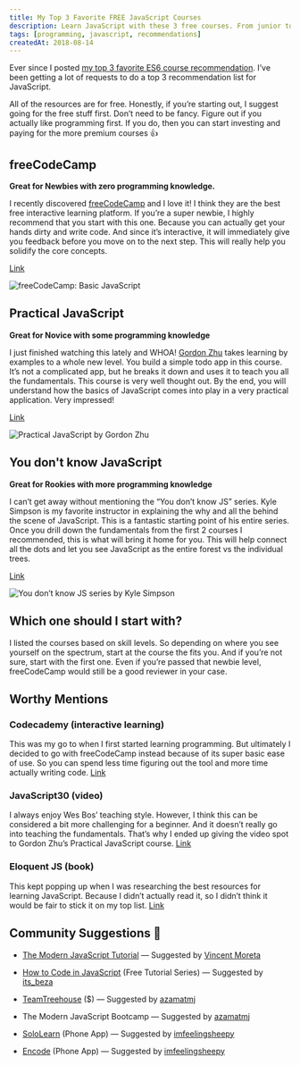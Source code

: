 ```yaml
---
title: My Top 3 Favorite FREE JavaScript Courses
description: Learn JavaScript with these 3 free courses. From junior to senior, there's a course for you to get started and level up. Read my review.
tags: [programming, javascript, recommendations]
createdAt: 2018-08-14
---
```


Ever since I posted [my top 3 favorite ES6 course recommendation](/blog/my-top-3-favorite-es6-courses). I’ve been getting a lot of requests to do a top 3 recommendation list for JavaScript.

All of the resources are for free. Honestly, if you’re starting out, I suggest going for the free stuff first. Don’t need to be fancy. Figure out if you actually like programming first. If you do, then you can start investing and paying for the more premium courses 👍

## freeCodeCamp

**Great for Newbies with zero programming knowledge.**

I recently discovered [freeCodeCamp](https://www.freecodecamp.org/) and I love it! I think they are the best free interactive learning platform. If you’re a super newbie, I highly recommend that you start with this one. Because you can actually get your hands dirty and write code. And since it’s interactive, it will immediately give you feedback before you move on to the next step. This will really help you solidify the core concepts.

[Link](https://learn.freecodecamp.org/javascript-algorithms-and-data-structures/basic-javascript/)

![freeCodeCamp: Basic JavaScript](https://cdn-images-1.medium.com/max/2000/1*ewtBIx_aS3NmPpndE-b3-g.png)

## Practical JavaScript

**Great for Novice with some programming knowledge**

I just finished watching this lately and WHOA! [Gordon Zhu](undefined) takes learning by examples to a whole new level. You build a simple todo app in this course. It’s not a complicated app, but he breaks it down and uses it to teach you all the fundamentals. This course is very well thought out. By the end, you will understand how the basics of JavaScript comes into play in a very practical application. Very impressed!

[Link](https://watchandcode.com)

![Practical JavaScript by Gordon Zhu](https://cdn-images-1.medium.com/max/2000/1*t0-UtQ1858YuZtFOg6Pvtg.png)

## You don't know JavaScript

**Great for Rookies with more programming knowledge**

I can’t get away without mentioning the “You don’t know JS” series. Kyle Simpson is my favorite instructor in explaining the why and all the behind the scene of JavaScript. This is a fantastic starting point of his entire series. Once you drill down the fundamentals from the first 2 courses I recommended, this is what will bring it home for you. This will help connect all the dots and let you see JavaScript as the entire forest vs the individual trees.

[Link](https://github.com/getify/You-Dont-Know-JS)

![You don’t know JS series by Kyle Simpson](https://cdn-images-1.medium.com/max/2000/1*9zhlrpI3Fvj0WML5DD-Cvw.png)

## Which one should I start with?

I listed the courses based on skill levels. So depending on where you see yourself on the spectrum, start at the course the fits you. And if you’re not sure, start with the first one. Even if you’re passed that newbie level, freeCodeCamp would still be a good reviewer in your case.

## Worthy Mentions

### **Codecademy** (interactive learning)

This was my go to when I first started learning programming. But ultimately I decided to go with freeCodeCamp instead because of its super basic ease of use. So you can spend less time figuring out the tool and more time actually writing code. [Link](https://www.codecademy.com/learn/introduction-to-javascript)

### JavaScript30 (video)

I always enjoy Wes Bos’ teaching style. However, I think this can be considered a bit more challenging for a beginner. And it doesn’t really go into teaching the fundamentals. That’s why I ended up giving the video spot to Gordon Zhu’s Practical JavaScript course. [Link](https://javascript30.com)

### Eloquent JS (book)

This kept popping up when I was researching the best resources for learning JavaScript. Because I didn’t actually read it, so I didn’t think it would be fair to stick it on my top list. [Link](https://eloquentjavascript.net/)

## Community Suggestions 👏

- [The Modern JavaScript Tutorial](http://javascript.info/) — Suggested by [Vincent Moreta](undefined)

- [How to Code in JavaScript](https://www.digitalocean.com/community/tutorial_series/how-to-code-in-javascript) (Free Tutorial Series) — Suggested by [its_beza](https://www.instagram.com/its_beza/)

- [TeamTreehouse](https://teamtreehouse.com/) (\$) — Suggested by [azamatmj](https://www.instagram.com/azamatmj/)

- The Modern JavaScript Bootcamp — Suggested by [azamatmj](https://www.instagram.com/azamatmj/)

- [SoloLearn](https://www.sololearn.com/) (Phone App) — Suggested by [imfeelingsheepy](https://www.instagram.com/imfeelingsheepy/)

- [Encode](https://play.google.com/store/apps/details?id=com.upskew.encode&hl=en) (Phone App) — Suggested by [imfeelingsheepy](https://www.instagram.com/imfeelingsheepy/)
